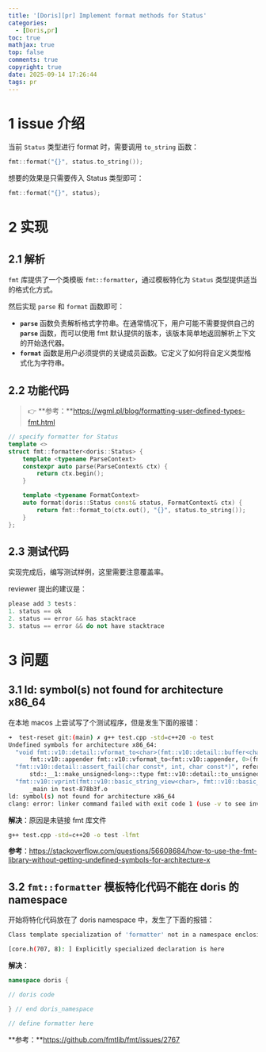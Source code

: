 ```yaml
---
title: '[Doris][pr] Implement format methods for Status'
categories:
  - [Doris,pr]
toc: true
mathjax: true
top: false
comments: true
copyright: true
date: 2025-09-14 17:26:44
tags: pr
---
```


# 1 issue 介绍

当前 `Status` 类型进行 format 时，需要调用 `to_string` 函数：

```cpp
fmt::format("{}", status.to_string());
```

想要的效果是只需要传入 Status 类型即可：

```cpp
fmt::format("{}", status);
```

# 2 实现

## 2.1 解析

`fmt` 库提供了一个类模板 `fmt::formatter`，通过模板特化为 `Status` 类型提供适当的格式化方式。 

然后实现 `parse` 和 `format` 函数即可：

- **`parse`** 函数负责解析格式字符串。在通常情况下，用户可能不需要提供自己的 **`parse`** 函数，而可以使用 fmt 默认提供的版本，该版本简单地返回解析上下文的开始迭代器。
- **`format`** 函数是用户必须提供的关键成员函数。它定义了如何将自定义类型格式化为字符串。

## 2.2 功能代码

>👉 **参考：**https://wgml.pl/blog/formatting-user-defined-types-fmt.html

```cpp
// specify formatter for Status
template <>
struct fmt::formatter<doris::Status> {
    template <typename ParseContext>
    constexpr auto parse(ParseContext& ctx) {
        return ctx.begin();
    }

    template <typename FormatContext>
    auto format(doris::Status const& status, FormatContext& ctx) {
        return fmt::format_to(ctx.out(), "{}", status.to_string());
    }
};
```


## 2.3 测试代码

实现完成后，编写测试样例，这里需要注意覆盖率。

reviewer 提出的建议是：

```cpp
please add 3 tests：
1. status == ok
2. status == error && has stacktrace
3. status == error && do not have stacktrace
```

# 3 问题

## 3.1 ld: symbol(s) not found for architecture x86_64

在本地 macos 上尝试写了个测试程序，但是发生下面的报错：

```bash
➜  test-reset git:(main) ✗ g++ test.cpp -std=c++20 -o test
Undefined symbols for architecture x86_64:
  "void fmt::v10::detail::vformat_to<char>(fmt::v10::detail::buffer<char>&, fmt::v10::basic_string_view<char>, fmt::v10::detail::vformat_args<char>::type, fmt::v10::detail::locale_ref)", referenced from:
      fmt::v10::appender fmt::v10::vformat_to<fmt::v10::appender, 0>(fmt::v10::appender, fmt::v10::basic_string_view<char>, fmt::v10::basic_format_args<fmt::v10::basic_format_context<fmt::v10::appender, char> >) in test-878b3f.o
  "fmt::v10::detail::assert_fail(char const*, int, char const*)", referenced from:
      std::__1::make_unsigned<long>::type fmt::v10::detail::to_unsigned<long>(long) in test-878b3f.o
  "fmt::v10::vprint(fmt::v10::basic_string_view<char>, fmt::v10::basic_format_args<fmt::v10::basic_format_context<fmt::v10::appender, char> >)", referenced from:
      _main in test-878b3f.o
ld: symbol(s) not found for architecture x86_64
clang: error: linker command failed with exit code 1 (use -v to see invocation)
```

**解决**：原因是未链接 fmt 库文件

```bash
g++ test.cpp -std=c++20 -o test -lfmt
```

**参考**：https://stackoverflow.com/questions/56608684/how-to-use-the-fmt-library-without-getting-undefined-symbols-for-architecture-x

## 3.2 `fmt::formatter` 模板特化代码不能在 doris 的 namespace

开始将特化代码放在了 doris namespace 中，发生了下面的报错：

```bash
Class template specialization of 'formatter' not in a namespace enclosing 'v8' is a Microsoft extension clang(-Wmicrosoft-template)

[core.h(707, 8): ] Explicitly specialized declaration is here
```

**解决**：

```cpp
namespace doris {

// doris code

} // end doris_namespace

// define formatter here
```

**参考：**https://github.com/fmtlib/fmt/issues/2767